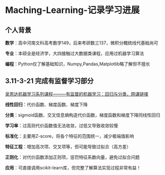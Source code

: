 # Maching-Learning-记录学习进展

## 个人背景

**数学**：高中河南文科高考数学149，后来考研数三137，微积分概统线代基础尚可

**专业**：本硕全是经济学，大四接触过大数据类课程，应用过机器学习算法

**编程**：Python仅了解基础知识，Numpy,Pandas,Matplotlib略了解但不擅长

## 3.11-3-21 完成有监督学习部分 

[吴恩达机器学习系列课程———有监督的机器学习：回归与分类，网课链接](https://www.coursera.org/learn/machine-learning)

**线性回归**：代价函数、梯度函数、梯度下降

**分类**：sigmoid函数、交叉信息熵构造代价函数，梯度函数和梯度下降同线性回归

**学习率**：过高则代价函数值无法收敛，过低又导致收敛较慢

**标准化**：主要用Z-score，将各个特征的范围统一，减少极端值影响

**特征工程**：增加高次项、交叉项等，但可能导致过拟合（高方差）

**正则化**：对代价函数添加正则项，惩罚特征系数向量，避免过拟合问题

**应用**：可直接调用scikit-learn库，但完整了解算法实现过程非常有益！
